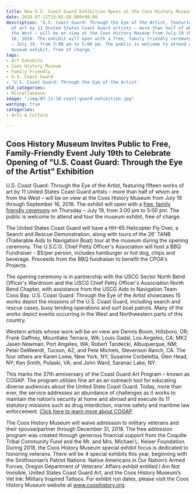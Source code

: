 ```yaml
---
title: New U.S. Coast Guard Exhibition Opens at the Coos History Museum
date: 2018-07-11T15:02:58.000+00:00
description: 'U.S. Coast Guard: Through the Eye of the Artist, featuring fifteen works
  of art by 11 United States Coast Guard artists – more than half of whom are from
  the West – will be on view at the Coos History Museum from July 19 through September
  16, 2018. The exhibit will open with a free, family friendly ceremony on Thursday
  – July 19, from 3:00 pm to 5:00 pm. The public is welcome to attend and tour the
  museum exhibit, free of charge.'
tags:
- Art Exhibits
- Coos History Museum
- Family Friendly
- U.S. Coast Guard
- 'U.S. Coast Guard: Through the Eye of the Artist'
old_categories:
- Miscellaneous
image: "/img/07-11-18-coast-guard-exhibition.jpg"
warning: true
categories:
- Arts & Culture

---
```

<h2>Coos History Museum Invites Public to Free, Family-Friendly Event July 19th to Celebrate Opening of "U.S. Coast Guard: Through the Eye of the Artist” Exhibition</h2>
U.S. Coast Guard: Through the Eye of the Artist, featuring fifteen works of art by 11 United States Coast Guard artists – more than half of whom are from the West – will be on view at the Coos History Museum from July 19 through September 16, 2018. The exhibit will open with a <a href="https://cooshistory.org/events/us-coast-guard-art-through-the-eye-of-the-artist-exhibit-opening/" target="_blank" rel="noopener noreferrer">free, family friendly ceremony</a> on Thursday – July 19, from 3:00 pm to 5:00 pm. The public is welcome to attend and tour the museum exhibit, free of charge.

The United States Coast Guard will have a HH-65 Helicopter Fly Over, a Search and Rescue Demonstration, along with tours of the 26' TANB (Trailerable Aids to Navigation Boat) tour at the museum during the opening ceremony. The U.S.C.G. Chief Petty Officer's Association will host a BBQ Fundraiser - $5/per person, includes hamburger or hot dog, chips and beverage. Proceeds from the BBQ fundraiser to benefit the CPOA's Projects.

The opening ceremony is in partnership with the USCG Sector North Bend Officer's Wardroom and the USCG Chief Petty Officer's Association North Bend Chapter, with assistance from the USCG Aids to Navigation
Team Coos Bay. U.S. Coast Guard: Through the Eye of the Artist showcases 15 works depict the missions of the U.S. Coast Guard, including search and rescue cases, buoy tending operations and surf boat patrols. Many of the works depict events occurring in the West and Northwestern parts of this country.

Western artists whose work will be on view are Dennis Boom, Hillsboro, OR; Frank Gaffney, Mountlake Terrace, WA; Louis Gadal, Los Angeles, CA; MK2 Jasen Newman, Port Angeles, WA; Robert Tandecki, Albuquerque, NM; Peter DeWeerdt, Tucson, AZ; and Pete Michels, Stevenson Ranch, CA. The four others are Karen Loew, New York, NY; Susanne Corbeletta, Glen Head, NY; Ken Smith, Pulaski, VA; and John Ward, Saranac Lake, NY.

This marks the 37th anniversary of the Coast Guard Art Program – known as COGAP. The program utilizes fine art as an outreach tool for educating diverse audiences about the United State Coast Guard. Today, more than ever, the service addresses an abundance of challenges as it works to maintain the nation’s security at home and abroad and execute its 11 statutory missions such as drug interdiction, marine safety and maritime law enforcement. <a href="https://www.uscg.mil/Community/Art-Program/" target="_blank" rel="noopener noreferrer">Click here to learn more about COGAP</a>.

The Coos History Museum will waive admission to military veterans and their spouse/partner through December 31, 2018. The free admission program was created through generous financial support from the Coquille Tribal Community Fund and the Mr. and Mrs. Michael L. Keiser Foundation. During 2018, the Coos History Museum special exhibit focus is dedicated to honoring veterans. There will be 4 special exhibits this year, beginning with the Smithsonian’s Patriot Nations: Native Americans in Our Nation’s Armed Forces, Oregon Department of Veterans’ Affairs exhibit entitled I Am Not Invisible, United States Coast Guard Art, and the Coos History Museum’s Vet Ink: Military Inspired Tattoos. For exhibit run dates, please visit the Coos History Museum website at <a href="https://cooshistory.org" target="_blank" rel="noopener noreferrer">www.cooshistory.org</a>.